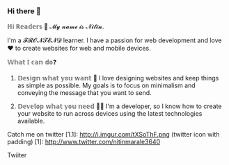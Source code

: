 ### Hi there 👋

ℍ𝕚 ℝ𝕖𝕒𝕕𝕖𝕣𝕤 👋
𝓜𝔂 𝓷𝓪𝓶𝓮 𝓲𝓼 𝓝𝓲𝓽𝓲𝓷.

I'm a 𝓕𝓡𝓞𝓝𝓣𝓔𝓝𝓓 learner. I have a passion for web development and love❤️ to create websites for web and mobile devices.

𝕎𝕙𝕒𝕥 𝕀 𝕔𝕒𝕟 𝕕𝕠❓
1. 𝔻𝕖𝕤𝕚𝕘𝕟 𝕨𝕙𝕒𝕥 𝕪𝕠𝕦 𝕨𝕒𝕟𝕥 🎨
I love designing websites and keep things as simple as possible. My goals is to focus on minimalism and conveying the message that you want to send.

2. 𝔻𝕖𝕧𝕖𝕝𝕠𝕡 𝕨𝕙𝕒𝕥 𝕪𝕠𝕦 𝕟𝕖𝕖𝕕 👨‍💻
I'm a developer, so I know how to create your website to run across devices using the latest technologies available.

Catch me on twitter
[1.1]: http://i.imgur.com/tXSoThF.png (twitter icon with padding)
[1]: http://www.twitter.com/nitinmarale3640

Twiiter

<!--
**nitinmarale/nitinmarale** is a ✨ _special_ ✨ repository because its `README.md` (this file) appears on your GitHub profile.

Here are some ideas to get you started:

- 🔭 I’m currently working on ...
- 🌱 I’m currently learning React And Advance JavaScript.
- 
- 🤔 I’m looking for help with ...
- 💬 Ask me about @ @nitinmarale
- 📫 How to reach me: ...
- 😄 Pronouns: ...
- ⚡ Fun fact: ...
-->
